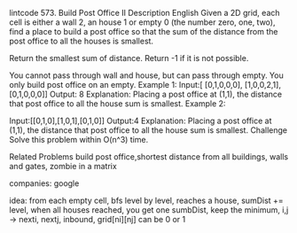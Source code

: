 lintcode 573. Build Post Office II
Description
English
Given a 2D grid, each cell is either a wall 2, an house 1 or empty 0 (the number zero, one, two), find a place to build a post office so that the sum of the distance from the post office to all the houses is smallest.

Return the smallest sum of distance. Return -1 if it is not possible.

You cannot pass through wall and house, but can pass through empty.
You only build post office on an empty.
Example 1:
Input:[ [0,1,0,0,0],
		[1,0,0,2,1],
		[0,1,0,0,0]]
Output: 8
Explanation: Placing a post office at (1,1), the distance that post office to all the house sum is smallest.
Example 2:

Input:[[0,1,0],[1,0,1],[0,1,0]]
Output:4
Explanation: Placing a post office at (1,1), the distance that post office to all the house sum is smallest.
Challenge
Solve this problem within O(n^3) time.

Related Problems
build post office,shortest distance from all buildings, walls and gates, zombie in a matrix 

companies: google

idea:  from each empty cell, bfs level by level, reaches a house,   sumDist += level, when all houses reached, you get one sumbDist, keep the minimum,  i,j -> nexti, nextj,   inbound, grid[ni][nj] can be 0 or 1 
